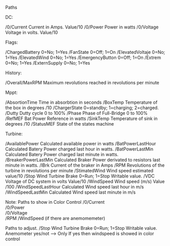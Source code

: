 Paths

DC:

/0/Current              Current in Amps. Value/10
/0/Power                Power in watts 
/0/Voltage              Voltage in volts. Value/10

Flags:

/ChargedBattery         0=No; 1=Yes
/FanState               0=Off; 1=On
/ElevatedVoltaje        0=No; 1=Yes
/ElevatedWind           0=No; 1=Yes
/EmergencyButton        0=Off; 1=On
/Extrem                 0=No; 1=Yes
/ExternSupply           0=No; 1=Yes

History:

/Overall/MaxRPM         Maximum revolutions reached in revolutions per minute

Mppt:

/AbsortionTime          Time in absorbtion in seconds
/BoxTemp                Temperature of the box in degrees /10
/ChargerState           0=standby; 1=charging; 2=charged.
/Dutty                  Dutty cycle 0 to 100%
/Phase                  Phase of Full-Bridge 0 to 100%
/RefMEF                 Bat Power Reference in watts
/SinkTemp               Temperature of sink in degrees /10
/StatusMEF              State of the states machine

Turbine:

/AvailablePower         Calculated available power in watts
/BatPowerLastHour       Calculated Batery Power charged last hour in watts.
/BatPowerLastMin        Calculated Batery Power charged last minute in watts.
/BreakerPowerLastMin    Calculated Braker Power derivated to resistors last minute in watts.
/IBrk                   Current of the braker in Amps
/RPM                    Revolutions of the turbine in revolutions per minute
/StimatedWind           Wind speed estimated value/10
/Stop                   Wind Turbine Brake 0=Run; 1=Stop Writable value. 
/VDC                    Voltage of DC system in volts Value/10
/WindSpeed              Wind speed (m/s) Value /100 
/WindSpeedLastHour      Calculated Wind speed last hour in m/s
/WindSpeedLastMin       Calculated Wind speed last minute in m/s

Note: 
Paths to show in Color Control
/0/Current              
/0/Power                
/0/Voltage             
/RPM 
/WindSpeed   (if there are anemomemeter)

Paths to adjust.
/Stop                     Wind Turbine Brake 0=Run; 1=Stop Writable value. 
Anemometer                yes/not --> Only If yes then windspeed is showed in color control


